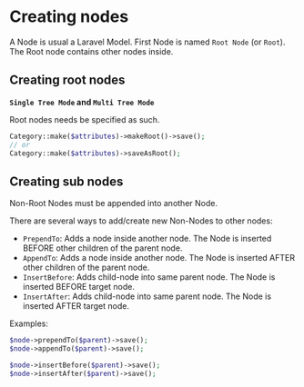 # Creating nodes

A Node is usual a Laravel Model. First Node is named `Root Node` (or `Root`). The Root node contains other nodes inside.

## Creating root nodes

**`Single Tree Mode` and `Multi Tree Mode`**

Root nodes needs be specified as such.

```php
Category::make($attributes)->makeRoot()->save(); 
// or
Category::make($attributes)->saveAsRoot();
```

## Creating sub nodes

Non-Root Nodes must be appended into another Node.

There are several ways to add/create new Non-Nodes to other nodes:

- `PrependTo`: Adds a node inside another node. The Node is inserted BEFORE other children of the parent node.
- `AppendTo`: Adds a node inside another node. The Node is inserted AFTER other children of the parent node.
- `InsertBefore`: Adds child-node into same parent node. The Node is inserted BEFORE target node.
- `InsertAfter`: Adds child-node into same parent node. The Node is inserted AFTER target node.

Examples:

```php
$node->prependTo($parent)->save();
$node->appendTo($parent)->save();

$node->insertBefore($parent)->save();
$node->insertAfter($parent)->save();
```
